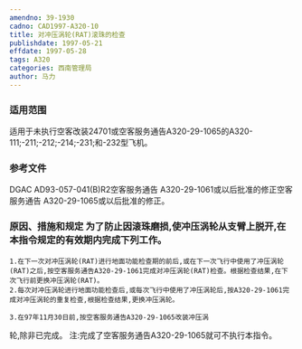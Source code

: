 ```yaml
---
amendno: 39-1930
cadno: CAD1997-A320-10
title: 对冲压涡轮(RAT)滚珠的检查
publishdate: 1997-05-21
effdate: 1997-05-28
tags: A320
categories: 西南管理局
author: 马力
---
```


### 适用范围 
适用于未执行空客改装24701或空客服务通告A320-29-1065的A320-111;-211;-212;-214;-231;和-232型飞机。

<!--more-->
### 参考文件
DGAC AD93-057-041(B)R2空客服务通告 A320-29-1061或以后批准的修正空客服务通告 A320-29-1065或以后批准的修正。

### 原因、措施和规定     为了防止因滚珠磨损,使冲压涡轮从支臂上脱开,在本指令规定的有效期内完成下列工作。 
    1.在下一次对冲压涡轮(RAT)进行地面功能检查期的前后,或在下一次飞行中使用了冲压涡轮(RAT)之后,按空客服务通告A320-29-1061完成对冲压涡轮(RAT)检查。根据检查结果,在下次飞行前更换冲压涡轮(RAT)。 
    2.每次对冲压涡轮进行地面功能检查后,或每次飞行中使用了冲压涡轮后,按A320-29-1061完成对冲压涡轮的重复检查,根据检查结果,更换冲压涡轮。 

    3.在97年11月30日前,按空客服务通告A320-29-1065改装冲压涡
  
轮,除非已完成。     注:完成了空客服务通告A320-29-1065就可不执行本指令。
